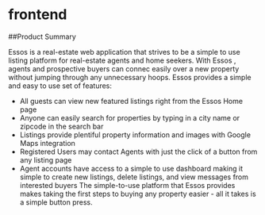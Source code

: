 # frontend

##Product Summary

Essos is a real-estate web application that strives to be a simple to use listing platform for
real-estate agents and home seekers. With Essos , agents and prospective buyers can connec
easily over a new property without jumping through any unnecessary hoops.
Essos provides a simple and easy to use set of features:
* All guests can view new featured listings right from the Essos Home page
* Anyone can easily search for properties by typing in a city name or zipcode in the search
bar
* Listings provide plentiful property information and images with Google Maps integration
* Registered Users may contact Agents with just the click of a button from any listing page
* Agent accounts have access to a simple to use dashboard making it simple to create new
listings, delete listings, and view messages from interested buyers
The simple-to-use platform that Essos provides makes taking the first steps to buying any
property easier - all it takes is a simple button press.
